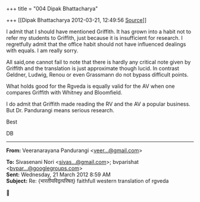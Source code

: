 +++
title = "004 Dipak Bhattacharya"

+++
[[Dipak Bhattacharya	2012-03-21, 12:49:56 [Source](https://groups.google.com/g/bvparishat/c/NmwU2BCLy7E)]]



I admit that I should have mentioned Griffith. It has grown into a habit not to refer my students to Griffith, just because it is insufficient for research. I regretfully admit that the office habit should not have influenced dealings with equals. I am really sorry.

All said,one cannot fail to note that there is hardly any critical note given by Griffith and the translation is just approximate though lucid. In contrast Geldner, Ludwig, Renou or even Grassmann do not bypass difficult points.

What holds good for the Rgveda is equally valid for the AV when one compares Griffith with Whitney and Bloomfield.  

I do admit that Griffith made reading the RV and the AV a popular business. But Dr. Pandurangi means serious research.

Best

DB  

------------------------------------------------------------------------

**From:** Veeranarayana Pandurangi \<[veer...@gmail.com]()\>  

**To:** Sivasenani Nori \<[sivas...@gmail.com]()\>; bvparishat \<[bvpar...@googlegroups.com]()\>  
**Sent:** Wednesday, 21 March 2012 8:59 AM  
**Subject:** Re: {भारतीयविद्वत्परिषत्} faithfull western translation of rgveda  




